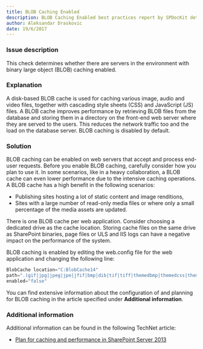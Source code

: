 ```yaml
---
title: BLOB Caching Enabled
description: BLOB Caching Enabled best practices report by SPDocKit determines whether there are servers in the environment with binary large object (BLOB) caching enabled.
author: Aleksandar Draskovic
date: 19/6/2017
---
```

### Issue description
This check determines whether there are servers in the environment with binary large object (BLOB) caching enabled.
### Explanation
A disk-based BLOB cache is used for caching various image, audio and video files, together with cascading style sheets (CSS) and JavaScript (JS) files. A BLOB cache improves performance by retrieving BLOB files from the database and storing them in a directory on the front-end web server where they are served to the users. This reduces the network traffic too and the load on the database server. BLOB caching is disabled by default.
### Solution
BLOB caching can be enabled on web servers that accept and process end-user requests. Before you enable BLOB caching, carefully consider how you plan to use it. In some scenarios, like in a heavy collaboration, a BLOB cache can even lower performance due to the intensive caching operations. A BLOB cache has a high benefit in the following scenarios:
* Publishing sites hosting a lot of static content and image renditions,
* Sites with a large number of read-only media files or where only a small percentage of the media assets are updated.

There is one BLOB cache per web application. Consider choosing a dedicated drive as the cache location. Storing cache files on the same drive as SharePoint binaries, page files or ULS and IIS logs can have a negative impact on the performance of the system.

BLOB caching is enabled by editing the web.config file for the web application and changing the following line:
```powershell
BlobCache location="C:BlobCache14"
path=".(gif|jpg|jpeg|jpe|jfif|bmp|dib|tif|tiff|themedbmp|themedcss|themedg if|themedjpg|themedpng|ico|png|wdp|hdp|css|js|asf|avi|flv|m4v|mov|mp3|mp4|m|mpg|rm|rmvb|wma|wmv|ogg|ogv|oga|webm|xap)$" maxSize="10"
enabled="false"
```
You can find extensive information about the configuration of and planning for BLOB caching in the article specified under **Additional information**.
### Additional information 
Additional information can be found in the following TechNet article:
* [Plan for caching and performance in SharePoint Server 2013](https://technet.microsoft.com/en-us/library/ee424404.aspx#Section1)
